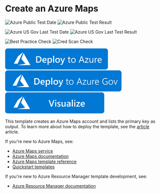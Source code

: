 # Create an Azure Maps

![Azure Public Test Date](https://azurequickstartsservice.blob.core.windows.net/badges/101-maps-create/PublicLastTestDate.svg)
![Azure Public Test Result](https://azurequickstartsservice.blob.core.windows.net/badges/101-maps-create/PublicDeployment.svg)

![Azure US Gov Last Test Date](https://azurequickstartsservice.blob.core.windows.net/badges/101-maps-create/FairfaxLastTestDate.svg)
![Azure US Gov Last Test Result](https://azurequickstartsservice.blob.core.windows.net/badges/101-maps-create/FairfaxDeployment.svg)

![Best Practice Check](https://azurequickstartsservice.blob.core.windows.net/badges/101-maps-create/BestPracticeResult.svg)
![Cred Scan Check](https://azurequickstartsservice.blob.core.windows.net/badges/101-maps-create/CredScanResult.svg)

[![Deploy To Azure](https://raw.githubusercontent.com/Azure/azure-quickstart-templates/master/1-CONTRIBUTION-GUIDE/images/deploytoazure.svg?sanitize=true)](https://portal.azure.com/#create/Microsoft.Template/uri/https%3A%2F%2Fraw.githubusercontent.com%2FAzure%2Fazure-quickstart-templates%2Fmaster%2F101-maps-create%2Fazuredeploy.json)
[![Deploy To Azure US Gov](https://raw.githubusercontent.com/Azure/azure-quickstart-templates/master/1-CONTRIBUTION-GUIDE/images/deploytoazuregov.svg?sanitize=true)](https://portal.azure.us/#create/Microsoft.Template/uri/https%3A%2F%2Fraw.githubusercontent.com%2FAzure%2Fazure-quickstart-templates%2Fmaster%2F101-maps-create%2Fazuredeploy.json)
[![Visualize](https://raw.githubusercontent.com/Azure/azure-quickstart-templates/master/1-CONTRIBUTION-GUIDE/images/visualizebutton.svg?sanitize=true)](http://armviz.io/#/?load=https%3A%2F%2Fraw.githubusercontent.com%2FAzure%2Fazure-quickstart-templates%2Fmaster%2F101-maps-create%2Fazuredeploy.json)

This template creates an Azure Maps account and lists the primary key as output. To learn more about how to deploy the template, see the [article](https://docs.microsoft.com/azure/azure-maps/how-to-create-template) article.

If you're new to Azure Maps, see:

- [Azure Maps service](https://azure.microsoft.com/services/azure-maps/)
- [Azure Maps documentation](https://docs.microsoft.com/azure/azure-maps/)
- [Azure Maps template reference](https://docs.microsoft.com/azure/templates/microsoft.maps/accounts)
- [Quickstart templates](https://azure.microsoft.com/resources/templates/?resourceType=Microsoft.Maps)

If you're new to Azure Resource Manager template development, see:

- [Azure Resource Manager documentation](https://docs.microsoft.com/azure/azure-resource-manager/)